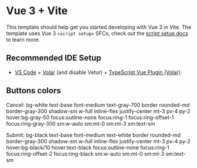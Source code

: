 # Vue 3 + Vite

This template should help get you started developing with Vue 3 in Vite. The template uses Vue 3 `<script setup>` SFCs, check out the [script setup docs](https://v3.vuejs.org/api/sfc-script-setup.html#sfc-script-setup) to learn more.

## Recommended IDE Setup

- [VS Code](https://code.visualstudio.com/) + [Volar](https://marketplace.visualstudio.com/items?itemName=Vue.volar) (and disable Vetur) + [TypeScript Vue Plugin (Volar)](https://marketplace.visualstudio.com/items?itemName=Vue.vscode-typescript-vue-plugin).

## Buttons colors

Cancel:
bg-white text-base font-medium text-gray-700 border rounded-md border-gray-300 shadow-sm w-full inline-flex justify-center mt-3 px-4 py-2 hover:bg-gray-50 focus:outline-none focus:ring-1 focus:ring-offset-1 focus:ring-gray-300 sm:w-auto sm:mt-0 sm:ml-3 sm:text-sm 

Submit:
bg-black text-base font-medium text-white border rounded-md border-gray-300 shadow-sm w-full inline-flex justify-center mt-3 px-4 py-2 hover:bg-black/10 hover:text-black focus:outline-none focus:ring-1 focus:ring-offset-2 focus:ring-black sm:w-auto sm:mt-0 sm:ml-3 sm:text-sm

